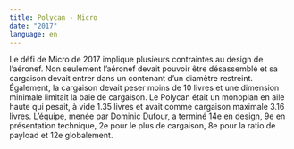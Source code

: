 ```yaml
---
title: Polycan - Micro
date: "2017"
language: en
---
```

Le défi de Micro de 2017 implique plusieurs contraintes au design de l’aéronef. Non seulement l’aéronef devait pouvoir être désassemblé et sa cargaison devait entrer dans un contenant d’un diamètre restreint. Également, la cargaison devait peser moins de 10 livres et une dimension minimale limitait la baie de cargaison. Le Polycan était un monoplan en aile haute qui pesait, à vide 1.35 livres et avait comme cargaison maximale 3.16 livres. L’équipe, menée par Dominic Dufour, a terminé 14e en design, 9e en présentation technique, 2e pour le plus de cargaison, 8e pour la ratio de payload et 12e globalement.